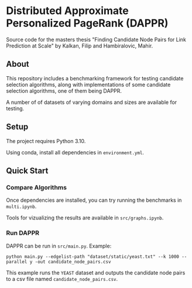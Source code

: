 # Distributed Approximate Personalized PageRank (DAPPR)
Source code for the masters thesis "Finding Candidate Node Pairs for Link Prediction at Scale" by Kalkan, Filip and Hambiralovic, Mahir.

## About
This repository includes a benchmarking framework for testing candidate selection algorithms, along with implementations of some candidate selection algorithms, one of them being DAPPR.

A number of of datasets of varying domains and sizes are available for testing.

## Setup
The project requires Python 3.10.

Using conda, install all dependencies in `environment.yml`.

## Quick Start
### Compare Algorithms
Once dependencies are installed, you can try running the benchmarks in `multi.ipynb`.

Tools for vizualizing the results are available in `src/graphs.ipynb`.
### Run DAPPR
DAPPR can be run in `src/main.py`. Example:

```
python main.py --edgelist-path "dataset/static/yeast.txt" --k 1000 --parallel y -out candidate_node_pairs.csv
```

This example runs the `YEAST` dataset and outputs the candidate node pairs to a csv file named `candidate_node_pairs.csv`.